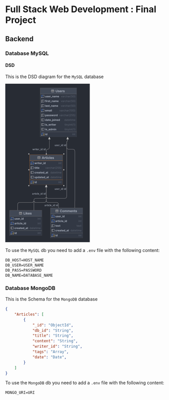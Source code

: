 # Full Stack Web Development : Final Project

## Backend

### Database MySQL

#### DSD

This is the DSD diagram for the `MySQL` database

<img alt="Database Schema" src="./Images/db.png" height="500">

To use the `MySQL` db you need to add a `.env` file with the following content:

```env
DB_HOST=HOST_NAME
DB_USER=USER_NAME
DB_PASS=PASSWORD
DB_NAME=DATABASE_NAME
```

### Database MongoDB

This is the Schema for the `MongoDB` database

```json
{
    "Articles": [
        {
            "_id": "ObjectId",
            "db_id": "String",
            "title": "String",
            "content": "String",
            "writer_id": "String",
            "tags": "Array",
            "date": "Date",
        }
    ]
}
```

To use the `MongoDB` db you need to add a `.env` file with the following content:

```env
MONGO_URI=URI
```